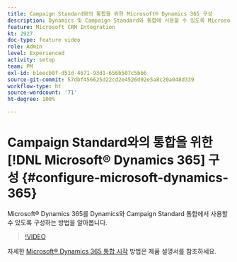 ```yaml
---
title: Campaign Standard와의 통합을 위한 Microsoft® Dynamics 365 구성
description: Dynamics 및 Campaign Standard와 통합에 사용할 수 있도록 Microsoft® Dynamics 365를 구성하는 방법을 알아봅니다.
feature: Microsoft CRM Integration
kt: 2927
doc-type: feature video
role: Admin
level: Experienced
activity: setup
team: PM
exl-id: b1eecb0f-d51d-4671-93d1-656b507c5bb6
source-git-commit: 57dbf456625d22cd2e4526d92e5a8c20a048d339
workflow-type: ht
source-wordcount: '71'
ht-degree: 100%

---
```


# Campaign Standard와의 통합을 위한 [!DNL Microsoft® Dynamics 365] 구성 {#configure-microsoft-dynamics-365}

Microsoft® Dynamics 365를 Dynamics와 Campaign Standard 통합에서 사용할 수 있도록 구성하는 방법을 알아봅니다.

>[!VIDEO](https://video.tv.adobe.com/v/27637?quality=12)

자세한 [Microsoft® Dynamics 365 통합 시작](https://experienceleague.adobe.com/docs/campaign-standard/using/integrating-with-adobe-cloud/campaign-and-microsoft-dynamics-365/d365-acs-get-started.html?lang=ko) 방법은 제품 설명서를 참조하세요.
